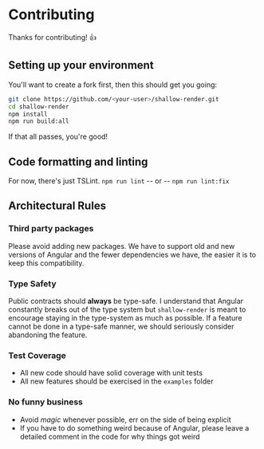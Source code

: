 # Contributing
Thanks for contributing! 👍

## Setting up your environment
You'll want to create a fork first, then this should get you going:
```sh
git clone https://github.com/<your-user>/shallow-render.git
cd shallow-render
npm install
npm run build:all
```

If that all passes, you're good!

## Code formatting and linting
For now, there's just TSLint.
`npm run lint`
-- or --
`npm run lint:fix`

## Architectural Rules

### Third party packages
Please avoid adding new packages. We have to support old and new versions of Angular and the fewer dependencies we have, the easier it is to keep this compatibility.

### Type Safety
Public contracts should **always** be type-safe. I understand that Angular constantly breaks out of the type system but `shallow-render` is meant to encourage staying in the type-system as much as possible. If a feature cannot be done in a type-safe manner, we should seriously consider abandoning the feature.

### Test Coverage
* All new code should have solid coverage with unit tests
* All new features should be exercised in the `examples` folder

### No funny business
* Avoid *magic* whenever possible, err on the side of being explicit
* If you have to do something weird because of Angular, please leave a detailed comment in the code for why things got weird
